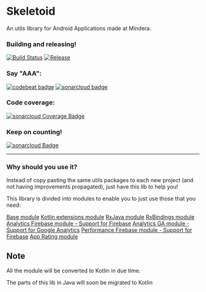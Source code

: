 # Skeletoid
An utils library for Android Applications made at Mindera.

### Building and releasing!
[![Build Status](https://travis-ci.org/Mindera/skeletoid.svg)](https://travis-ci.org/Mindera/skeletoid)
[![Release](https://jitpack.io/v/mindera/skeletoid.svg)](https://jitpack.io/#mindera/skeletoid)

### Say "AAA":
[![codebeat badge](https://codebeat.co/badges/fa990b92-e4ef-4882-9e65-52c32bda0a5b)](https://codebeat.co/projects/github-com-mindera-skeletoid-master)
[![sonarcloud badge](https://sonarcloud.io/api/project_badges/measure?project=mydroidisbetterthanyours&metric=alert_status)](https://sonarcloud.io/dashboard?id=mydroidisbetterthanyours)


### Code coverage:
[![sonarcloud Coverage Badge](https://sonarcloud.io/api/project_badges/measure?project=mydroidisbetterthanyours&metric=coverage)](https://sonarcloud.io/dashboard?id=mydroidisbetterthanyours)


### Keep on counting!
[![sonarcloud Badge](https://sonarcloud.io/api/project_badges/measure?project=mydroidisbetterthanyours&metric=ncloc)](https://sonarcloud.io/dashboard?id=mydroidisbetterthanyours)

---

### Why should you use it?
Instead of copy pasting the same utils packages to each new project (and not having improvements propagated), just have this lib to help you! 


This library is divided into modules to enable you to just use those that you need:

[Base module](https://github.com/Mindera/skeletoid/blob/master/base/README.md)
[Kotlin extensions module](https://github.com/Mindera/skeletoid/blob/master/kt-extensions/README.md)
[RxJava module](https://github.com/Mindera/skeletoid/blob/master/rxjava/README.md)
[RxBindings module](https://github.com/Mindera/skeletoid/blob/master/rxbindings/README.md)
[Analytics Firebase module - Support for Firebase](https://github.com/Mindera/skeletoid/blob/master/analytics-firebase/README.md)
[Analytics GA module - Support for Google Analytics](https://github.com/Mindera/skeletoid/blob/master/analytics-ga/README.md)
[Performance Firebase module - Support for Firebase](https://github.com/Mindera/skeletoid/blob/master/performance-firebase/README.md)
[App Rating module](https://github.com/Mindera/skeletoid/blob/master/apprating/README.md)

## Note

All the module will be converted to Kotlin in due time.

The parts of this lib in Java will soon be migrated to Kotlin
